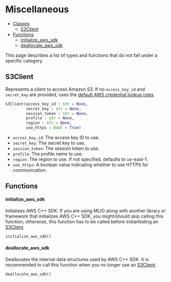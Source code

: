 # Miscellaneous
* [Classes](#S3Client)
  * [S3Client](#S3Client)
* [Functions](#Functions)
    * [initialize_aws_sdk](#initialize_aws_sdk)
    * [deallocate_aws_sdk](#dispose_aws_sdk)

This page describes a list of types and functions that do not fall under a specific category.

## S3Client
Represents a client to access Amazon S3. If no `access_key_id` and `secret_key` are provided, uses the [default AWS credential lookup rules](https://docs.aws.amazon.com/sdk-for-cpp/v1/developer-guide/credentials.html).

```python
S3Client(access_key_id : str = None,
         secret_key : str = None,
         session_token : str = None,
         profile : str = None,
         region : str = None,
         use_https : bool = True)
```

- `access_key_id`: The access key ID to use.
- `secret_key`: The secret key to use.
- `session_token`: The session token to use.
- `profile`: The profile name to use.
- `region`: The region to use. If not specified, defaults to us-east-1.
- `use_https`: A boolean value indicating whether to use HTTPS for communication.

## Functions
#### initialize_aws_sdk
Initializes AWS C++ SDK. If you are using MLIO along with another library or framework that initializes AWS C++ SDK, you might/should skip calling this function; otherwise, this function has to be called before instantiating an [S3Client](#S3Client).

```python
initialize_aws_sdk()
```

#### deallocate_aws_sdk
Deallocates the internal data structures used by AWS C++ SDK. It is recommended to call this function when you no longer use an [S3Client](#S3Client).

```python
deallocate_aws_sdk()
```
